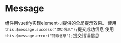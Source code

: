 # Message
组件用vuetify实现element-ui提供的全局提示效果。
使用`this.$message.success("成功信息");`提交成功信息
使用`this.$message.error("错误信息");`提交错误信息